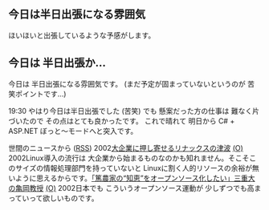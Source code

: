 ## 今日は半日出張になる雰囲気

ほいほいと出張しているような予感がします。






## 今日は 半日出張か…


今日は 半日出張になる雰囲気です。
(まだ予定が固まっていないというのが 苦笑ポイントです…)

19:30 やはり今日は半日出張でした (苦笑)
でも 懸案だった方の仕事は 難なく片づいたので その点はとても良かったです。
これで晴れて 明日から C# + ASP.NET ぼっと～モードへと突入です。



世間のニュースから ([RSS](ig020820-news.xml)) 2002[大企業に押し寄せるリナックスの津波](http://www.hotwired.co.jp/news/news/business/story/20020819102.html) [(O)](http://www.hotwired.co.jp/news/news/business/story/20020819102.html) 2002Linux導入の流行は 大企業から始まるものなのかも知れません。そこそこのサイズの情報処理部門を持っていないと Linuxに割く人的リソースの余裕が無いように思えるからです。[「篤農家の“知恵”をオープンソース化したい」三重大の亀岡教授](http://biztech.nikkeibp.co.jp/wcs/show/leaf?CID=onair/biztech/comp/201207) [(O)](http://biztech.nikkeibp.co.jp/wcs/show/leaf?CID=onair/biztech/comp/201207) 2002日本でも こういうオープンソース運動が 少しずつでも高まっていって欲しいものです。